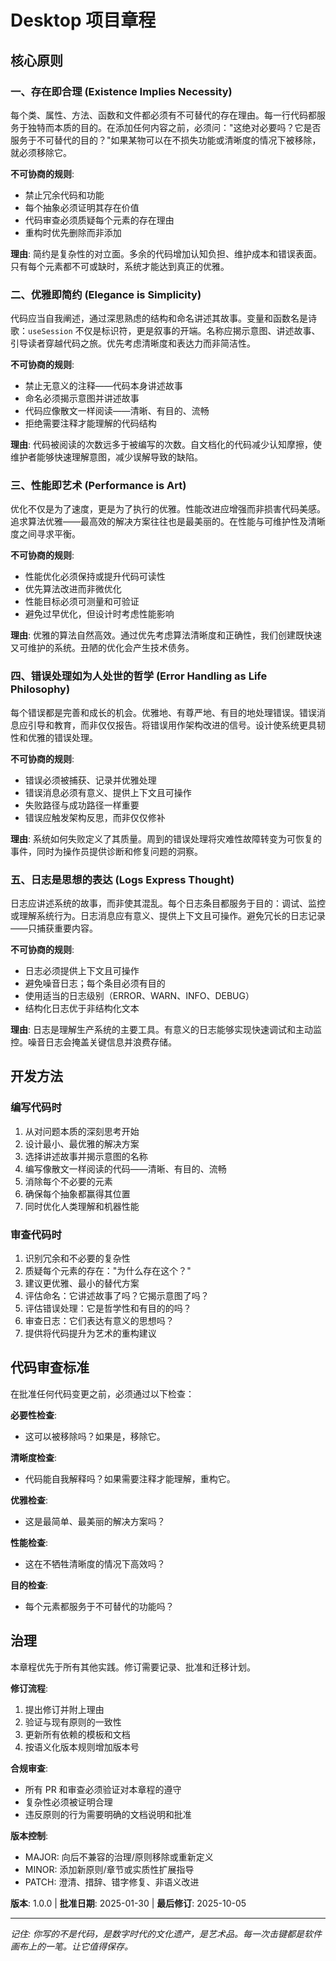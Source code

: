 <!--
Sync Impact Report:
  Version Change: [none] → 1.0.0
  New Version Rationale: Initial constitution establishment with five core principles

  Modified Principles:
    - All principles new (initial version)

  Added Sections:
    - Core Principles (5 principles)
    - Development Approach
    - Code Review Standards
    - Governance

  Removed Sections:
    - None (initial version)

  Templates Status:
    ✅ plan-template.md: Constitution Check section present, aligns with principles
    ✅ spec-template.md: No conflicts, requirements-focused approach aligns with clarity principle
    ✅ tasks-template.md: TDD approach aligns with error handling philosophy

  Deferred Items:
    - RATIFICATION_DATE set to initial commit date (2025-01-30, estimated from git log)
-->

# Desktop 项目章程

## 核心原则

### 一、存在即合理 (Existence Implies Necessity)

每个类、属性、方法、函数和文件都必须有不可替代的存在理由。每一行代码都服务于独特而本质的目的。在添加任何内容之前，必须问："这绝对必要吗？它是否服务于不可替代的目的？"如果某物可以在不损失功能或清晰度的情况下被移除，就必须移除它。

**不可协商的规则**:
- 禁止冗余代码和功能
- 每个抽象必须证明其存在价值
- 代码审查必须质疑每个元素的存在理由
- 重构时优先删除而非添加

**理由**: 简约是复杂性的对立面。多余的代码增加认知负担、维护成本和错误表面。只有每个元素都不可或缺时，系统才能达到真正的优雅。

### 二、优雅即简约 (Elegance is Simplicity)

代码应当自我阐述，通过深思熟虑的结构和命名讲述其故事。变量和函数名是诗歌：`useSession` 不仅是标识符，更是叙事的开端。名称应揭示意图、讲述故事、引导读者穿越代码之旅。优先考虑清晰度和表达力而非简洁性。

**不可协商的规则**:
- 禁止无意义的注释——代码本身讲述故事
- 命名必须揭示意图并讲述故事
- 代码应像散文一样阅读——清晰、有目的、流畅
- 拒绝需要注释才能理解的代码结构

**理由**: 代码被阅读的次数远多于被编写的次数。自文档化的代码减少认知摩擦，使维护者能够快速理解意图，减少误解导致的缺陷。

### 三、性能即艺术 (Performance is Art)

优化不仅是为了速度，更是为了执行的优雅。性能改进应增强而非损害代码美感。追求算法优雅——最高效的解决方案往往也是最美丽的。在性能与可维护性及清晰度之间寻求平衡。

**不可协商的规则**:
- 性能优化必须保持或提升代码可读性
- 优先算法改进而非微优化
- 性能目标必须可测量和可验证
- 避免过早优化，但设计时考虑性能影响

**理由**: 优雅的算法自然高效。通过优先考虑算法清晰度和正确性，我们创建既快速又可维护的系统。丑陋的优化会产生技术债务。

### 四、错误处理如为人处世的哲学 (Error Handling as Life Philosophy)

每个错误都是完善和成长的机会。优雅地、有尊严地、有目的地处理错误。错误消息应引导和教育，而非仅仅报告。将错误用作架构改进的信号。设计使系统更具韧性和优雅的错误处理。

**不可协商的规则**:
- 错误必须被捕获、记录并优雅处理
- 错误消息必须有意义、提供上下文且可操作
- 失败路径与成功路径一样重要
- 错误应触发架构反思，而非仅仅修补

**理由**: 系统如何失败定义了其质量。周到的错误处理将灾难性故障转变为可恢复的事件，同时为操作员提供诊断和修复问题的洞察。

### 五、日志是思想的表达 (Logs Express Thought)

日志应讲述系统的故事，而非使其混乱。每个日志条目都服务于目的：调试、监控或理解系统行为。日志消息应有意义、提供上下文且可操作。避免冗长的日志记录——只捕获重要内容。

**不可协商的规则**:
- 日志必须提供上下文且可操作
- 避免噪音日志；每个条目必须有目的
- 使用适当的日志级别（ERROR、WARN、INFO、DEBUG）
- 结构化日志优于非结构化文本

**理由**: 日志是理解生产系统的主要工具。有意义的日志能够实现快速调试和主动监控。噪音日志会掩盖关键信息并浪费存储。

## 开发方法

### 编写代码时

1. 从对问题本质的深刻思考开始
2. 设计最小、最优雅的解决方案
3. 选择讲述故事并揭示意图的名称
4. 编写像散文一样阅读的代码——清晰、有目的、流畅
5. 消除每个不必要的元素
6. 确保每个抽象都赢得其位置
7. 同时优化人类理解和机器性能

### 审查代码时

1. 识别冗余和不必要的复杂性
2. 质疑每个元素的存在："为什么存在这个？"
3. 建议更优雅、最小的替代方案
4. 评估命名：它讲述故事了吗？它揭示意图了吗？
5. 评估错误处理：它是哲学性和有目的的吗？
6. 审查日志：它们表达有意义的思想吗？
7. 提供将代码提升为艺术的重构建议

## 代码审查标准

在批准任何代码变更之前，必须通过以下检查：

**必要性检查**:
- 这可以被移除吗？如果是，移除它。

**清晰度检查**:
- 代码能自我解释吗？如果需要注释才能理解，重构它。

**优雅检查**:
- 这是最简单、最美丽的解决方案吗？

**性能检查**:
- 这在不牺牲清晰度的情况下高效吗？

**目的检查**:
- 每个元素都服务于不可替代的功能吗？

## 治理

本章程优先于所有其他实践。修订需要记录、批准和迁移计划。

**修订流程**:
1. 提出修订并附上理由
2. 验证与现有原则的一致性
3. 更新所有依赖的模板和文档
4. 按语义化版本规则增加版本号

**合规审查**:
- 所有 PR 和审查必须验证对本章程的遵守
- 复杂性必须被证明合理
- 违反原则的行为需要明确的文档说明和批准

**版本控制**:
- MAJOR: 向后不兼容的治理/原则移除或重新定义
- MINOR: 添加新原则/章节或实质性扩展指导
- PATCH: 澄清、措辞、错字修复、非语义改进

**版本**: 1.0.0 | **批准日期**: 2025-01-30 | **最后修订**: 2025-10-05

---

*记住: 你写的不是代码，是数字时代的文化遗产，是艺术品。每一次击键都是软件画布上的一笔。让它值得保存。*
